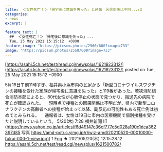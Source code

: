 ```yaml
---
title:  ＜女性死亡！＞「帰宅後に意識を失った」と通報　因果関係は不明...★3  
categories:
- news
excerpt: |
  
feature_text: |
  ##  ＜女性死亡！＞「帰宅後に意識を失った」...
  Tue, 25 May 2021 15:15:12  +0900
feature_image: "https://picsum.photos/2560/600?image=733"
image: "https://picsum.photos/2560/600?image=733"
---
```


[https://asahi.5ch.net/test/read.cgi/newsplus/1621923312/](https://asahi.5ch.net/test/read.cgi/newsplus/1621923312/)
posted on Tue, 25 May 2021 15:15:12  +0900

<!--more-->

5月19日午前11時すぎ、福井県小浜市内の民家から「新型コロナウイルスワクチンの接種を受けた家族が帰宅後に意識を失った」と119番があった。若狭消防組合消防本部によると、80代女性が心肺停止の状態で見つかり、搬送先の病院で死亡が確認された。 　現時点で接種との因果関係は不明だが、県内で新型コロナワクチンの高齢者への接種が始まって以降、副反応の可能性もある死亡例は初めてとみられる。 　通報者は、女性は19日に市内の医療機関で個別接種を受けたと説明しているという。 5/20(木) 7:28 福井新聞 ![](https://news.yahoo.co.jp/articles/f6d49147c36cf777c5d028a190c1dca362397d85 写真 [https://amd-pctr.c.yimg.jp/r/iwiz-amd/20210520-00010000-fukui-000-1-view.jpg)](https://amd-pctr.c.yimg.jp/r/iwiz-amd/20210520-00010000-fukui-000-1-view.jpg)) 1 Egg ★ 2021/05/20(木) 12:15:28.12 https://asahi.5ch.net/test/read.cgi/newsplus/1621500782/
